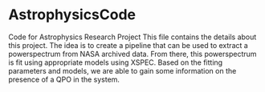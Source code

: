 # AstrophysicsCode
Code for Astrophysics Research Project
This file contains the details about this project. 
The idea is to create a pipeline that can be used to extract a powerspectrum from NASA archived data. 
From there, this powerspectrum is fit using appropriate models using XSPEC.
Based on the fitting parameters and models, we are able to gain some information on the presence of a QPO in the system.
